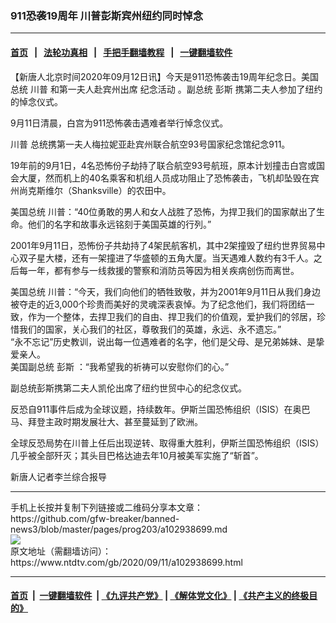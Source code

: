 ### 911恐袭19周年 川普彭斯宾州纽约同时悼念
------------------------

#### [首页](https://github.com/gfw-breaker/banned-news3/blob/master/README.md) &nbsp;&nbsp;|&nbsp;&nbsp; [法轮功真相](https://github.com/begood0513/basic/blob/master/README.md)  &nbsp;&nbsp;|&nbsp;&nbsp; [手把手翻墙教程](https://github.com/gfw-breaker/guides/wiki)  &nbsp;&nbsp;|&nbsp;&nbsp; [一键翻墙软件](https://github.com/gfw-breaker/nogfw/blob/master/README.md)  



<div><div class="post_content" itemprop="articleBody">
 <p>
  【新唐人北京时间2020年09月12日讯】今天是911恐怖袭击19周年纪念日。美国总统
  <ok href="https://www.ntdtv.com/gb/川普.htm">
   川普
  </ok>
  和第一夫人赴宾州出席
  <ok href="https://www.ntdtv.com/gb/纪念活动.htm">
   纪念活动
  </ok>
  。副总统
  <ok href="https://www.ntdtv.com/gb/彭斯.htm">
   彭斯
  </ok>
  携第二夫人参加了纽约的悼念仪式。
 </p>
 <p>
  9月11日清晨，白宫为911恐怖袭击遇难者举行悼念仪式。
 </p>
 <p>
  <ok href="https://www.ntdtv.com/gb/川普.htm">
   川普
  </ok>
  总统携第一夫人梅拉妮亚赴宾州联合航空93号国家纪念馆纪念911。
 </p>
 <p>
  19年前的9月1日，4名恐怖份子劫持了联合航空93号航班，原本计划撞击白宫或国会大厦，然而机上的40名乘客和机组人员成功阻止了恐怖袭击，飞机却坠毁在宾州尚克斯维尔（Shanksville）的农田中。
 </p>
 <p>
  美国总统 川普：“40位勇敢的男人和女人战胜了恐怖，为捍卫我们的国家献出了生命。他们的名字和故事永远铭刻于美国英雄的行列。”
 </p>
 <p>
  2001年9月11日，恐怖份子共劫持了4架民航客机，其中2架撞毁了纽约世界贸易中心双子星大楼，还有一架撞进了华盛顿的五角大厦。当天遇难人数约有3千人。之后每一年，都有参与一线救援的警察和消防员等因为相关疾病创伤而离世。
 </p>
 <p>
  美国总统 川普：“今天，我们向他们的牺牲致敬，并为2001年9月11日从我们身边被夺走的近3,000个珍贵而美好的灵魂深表哀悼。为了纪念他们，我们将团结一致，作为一个整体，去捍卫我们的自由、捍卫我们的价值观，爱护我们的邻居，珍惜我们的国家，关心我们的社区，尊敬我们的英雄，永远、永不遗忘。”
  <br/>
  “永不忘记”历史教训，说出每一位遇难者的名字，他们是父母、是兄弟姊妹、是挚爱亲人。
  <br/>
  美国副总统
  <ok href="https://www.ntdtv.com/gb/彭斯.htm">
   彭斯
  </ok>
  ：“我希望我的祈祷可以安慰你们的心。”
 </p>
 <p>
  副总统彭斯携第二夫人凯伦出席了纽约世贸中心的纪念仪式。
 </p>
 <p>
  反恐自911事件后成为全球议题，持续数年。伊斯兰国恐怖组织（ISIS）在奥巴马、拜登主政时期发展壮大、甚至蔓延到了欧洲。
 </p>
 <p>
  全球反恐局势在川普上任后出现逆转、取得重大胜利，伊斯兰国恐怖组织（ISIS）几乎被全部歼灭；其头目巴格达迪去年10月被美军实施了“斩首”。
 </p>
 <p>
  新唐人记者李兰综合报导
 </p>
 <div class="single_ad">
 </div>
</div>
</div>
<hr/>
手机上长按并复制下列链接或二维码分享本文章：<br/>
https://github.com/gfw-breaker/banned-news3/blob/master/pages/prog203/a102938699.md <br/>
<a href='https://github.com/gfw-breaker/banned-news3/blob/master/pages/prog203/a102938699.md'><img src='https://github.com/gfw-breaker/banned-news3/blob/master/pages/prog203/a102938699.md.png'/></a> <br/>
原文地址（需翻墙访问）：https://www.ntdtv.com/gb/2020/09/11/a102938699.html


------------------------
#### [首页](https://github.com/gfw-breaker/banned-news3/blob/master/README.md) &nbsp;|&nbsp; [一键翻墙软件](https://github.com/gfw-breaker/nogfw/blob/master/README.md) &nbsp;| [《九评共产党》](https://github.com/gfw-breaker/9ping.md/blob/master/README.md#九评之一评共产党是什么) | [《解体党文化》](https://github.com/gfw-breaker/jtdwh.md/blob/master/README.md) | [《共产主义的终极目的》](https://github.com/gfw-breaker/gczydzjmd.md/blob/master/README.md)


<img src='http://gfw-breaker.win/banned-news3/pages/prog203/a102938699.md' width='0px' height='0px'/>